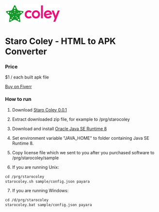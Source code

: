 ![StaroColey](https://github.com/starohub/starocoley/raw/master/resources/images/starocoley-64.png)

# Staro Coley - HTML to APK Converter

### Price

$1 / each built apk file

[Buy on Fiverr](https://www.fiverr.com/share/Yo6LLR)

### How to run

1. Download [Staro Coley 0.0.1](https://starohub.nyc3.digitaloceanspaces.com/coley/0.0.1/starocoley-0.0.1.zip)

2. Extract downloaded zip file, for example to /prg/starocoley

3. Download and install [Oracle Java SE Runtime 8](https://www.oracle.com/java/technologies/javase-jre8-downloads.html)

4. Set environment variable "JAVA_HOME" to folder containing Java SE Runtime 8.

5. Copy license file which we sent to you after you purchased software to /prg/starocoley/sample

6. If you are running Unix:
```
cd /prg/starocoley
starocoley.sh sample/config.json payara
```

7. If you are running Windows:
```
cd /d/prg/starocoley
starocoley.bat sample/config.json payara
```

